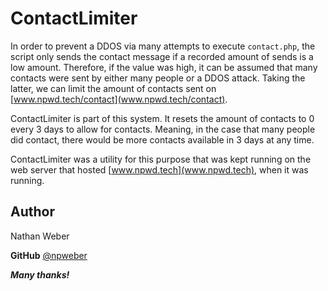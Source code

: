 ﻿# ContactLimiter

In order to prevent a DDOS via many attempts to execute `contact.php`, the script only sends the contact message if a recorded amount of sends is a low amount. Therefore, if the value was high, it can be assumed that many contacts were sent by either many people or a DDOS attack. Taking the latter, we can limit the amount of contacts sent on [www.npwd.tech/contact](www.npwd.tech/contact).

ContactLimiter is part of this system. It resets the amount of contacts to 0 every 3 days to allow for contacts. Meaning, in the case that many people did contact, there would be more contacts available in 3 days at any time.

ContactLimiter was a utility for this purpose that was kept running on the web server that hosted [www.npwd.tech](www.npwd.tech), when it was running.

 ## **Author**
Nathan Weber

**GitHub** [@npweber](https://github.com/npweber/)

***Many thanks!***


